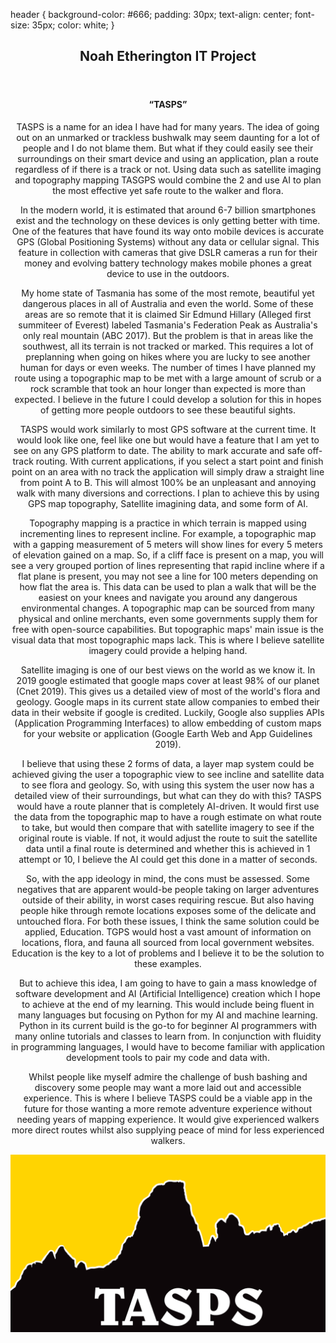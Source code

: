 <html>

<body>

header {
  background-color: #666;
  padding: 30px;
  text-align: center;
  font-size: 35px;
  color: white;
}

<header>
  <h2>Noah Etherington IT Project</h2>
</header>

<h4 style="text-align:center;">“TASPS”</h4>
<p style="text-align:center;">TASPS is a name for an idea I have had for many years. The idea of going out on an unmarked or trackless bushwalk may seem daunting for a lot of people and I do not blame them. But what if they could easily see their surroundings on their smart device and using an application, plan a route regardless of if there is a track or not. Using data such as satellite imaging and topography mapping TASGPS would combine the 2 and use AI to plan the most effective yet safe route to the walker and flora.</p>
<p style="text-align:center;">In the modern world, it is estimated that around 6-7 billion smartphones exist and the technology on these devices is only getting better with time. One of the features that have found its way onto mobile devices is accurate GPS (Global Positioning Systems) without any data or cellular signal. This feature in collection with cameras that give DSLR cameras a run for their money and evolving battery technology makes mobile phones a great device to use in the outdoors.</p>
<p style="text-align:center;">My home state of Tasmania has some of the most remote, beautiful yet dangerous places in all of Australia and even the world. Some of these areas are so remote that it is claimed Sir Edmund Hillary (Alleged first summiteer of Everest) labeled Tasmania's Federation Peak as Australia's only real mountain (ABC 2017). But the problem is that in areas like the southwest, all its terrain is not tracked or marked. This requires a lot of preplanning when going on hikes where you are lucky to see another human for days or even weeks. The number of times I have planned my route using a topographic map to be met with a large amount of scrub or a rock scramble that took an hour longer than expected is more than expected. I believe in the future I could develop a solution for this in hopes of getting more people outdoors to see these beautiful sights.</p>
<p style="text-align:center;">TASPS would work similarly to most GPS software at the current time. It would look like one, feel like one but would have a feature that I am yet to see on any GPS platform to date. The ability to mark accurate and safe off-track routing. With current applications, if you select a start point and finish point on an area with no track the application will simply draw a straight line from point A to B. This will almost 100% be an unpleasant and annoying walk with many diversions and corrections. I plan to achieve this by using GPS map topography, Satellite imagining data, and some form of AI.</p>
<p style="text-align:center;">Topography mapping is a practice in which terrain is mapped using incrementing lines to represent incline. For example, a topographic map with a gapping measurement of 5 meters will show lines for every 5 meters of elevation gained on a map. So, if a cliff face is present on a map, you will see a very grouped portion of lines representing that rapid incline where if a flat plane is present, you may not see a line for 100 meters depending on how flat the area is. This data can be used to plan a walk that will be the easiest on your knees and navigate you around any dangerous environmental changes. A topographic map can be sourced from many physical and online merchants, even some governments supply them for free with open-source capabilities. But topographic maps' main issue is the visual data that most topographic maps lack. This is where I believe satellite imagery could provide a helping hand.</p>
<p style="text-align:center;">Satellite imaging is one of our best views on the world as we know it. In 2019 google estimated that google maps cover at least 98% of our planet (Cnet 2019). This gives us a detailed view of most of the world's flora and geology. Google maps in its current state allow companies to embed their data in their website if google is credited. Luckily, Google also supplies APIs (Application Programming Interfaces) to allow embedding of custom maps for your website or application (Google Earth Web and App Guidelines 2019).</p>
<p style="text-align:center;">I believe that using these 2 forms of data, a layer map system could be achieved giving the user a topographic view to see incline and satellite data to see flora and geology. So, with using this system the user now has a detailed view of their surroundings, but what can they do with this? TASPS would have a route planner that is completely AI-driven. It would first use the data from the topographic map to have a rough estimate on what route to take, but would then compare that with satellite imagery to see if the original route is viable. If not, it would adjust the route to suit the satellite data until a final route is determined and whether this is achieved in 1 attempt or 10, I believe the AI could get this done in a matter of seconds.</p>
<p style="text-align:center;">So, with the app ideology in mind, the cons must be assessed. Some negatives that are apparent would-be people taking on larger adventures outside of their ability, in worst cases requiring rescue. But also having people hike through remote locations exposes some of the delicate and untouched flora. For both these issues, I think the same solution could be applied, Education. TGPS would host a vast amount of information on locations, flora, and fauna all sourced from local government websites. Education is the key to a lot of problems and I believe it to be the solution to these examples.</p>
<p style="text-align:center;">But to achieve this idea, I am going to have to gain a mass knowledge of software development and AI (Artificial Intelligence) creation which I hope to achieve at the end of my learning. This would include being fluent in many languages but focusing on Python for my AI and machine learning. Python in its current build is the go-to for beginner AI programmers with many online tutorials and classes to learn from. In conjunction with fluidity in programming languages, I would have to become familiar with application development tools to pair my code and data with.</p>
<p style="text-align:center;">Whilst people like myself admire the challenge of bush bashing and discovery some people may want a more laid out and accessible experience. This is where I believe TASPS could be a viable app in the future for those wanting a more remote adventure experience without needing years of mapping experience. It would give experienced walkers more direct routes whilst also supplying peace of mind for less experienced walkers.</p>

 
<img src="tasps.jpg" alt="TASPS LOGO IDEA">

</body>
</html>


 
